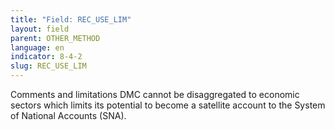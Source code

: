 ```yaml
---
title: "Field: REC_USE_LIM"
layout: field
parent: OTHER_METHOD
language: en
indicator: 8-4-2
slug: REC_USE_LIM
---
```

Comments and limitations
DMC cannot be disaggregated to economic sectors which limits its potential to become a satellite account to the System of National Accounts (SNA).